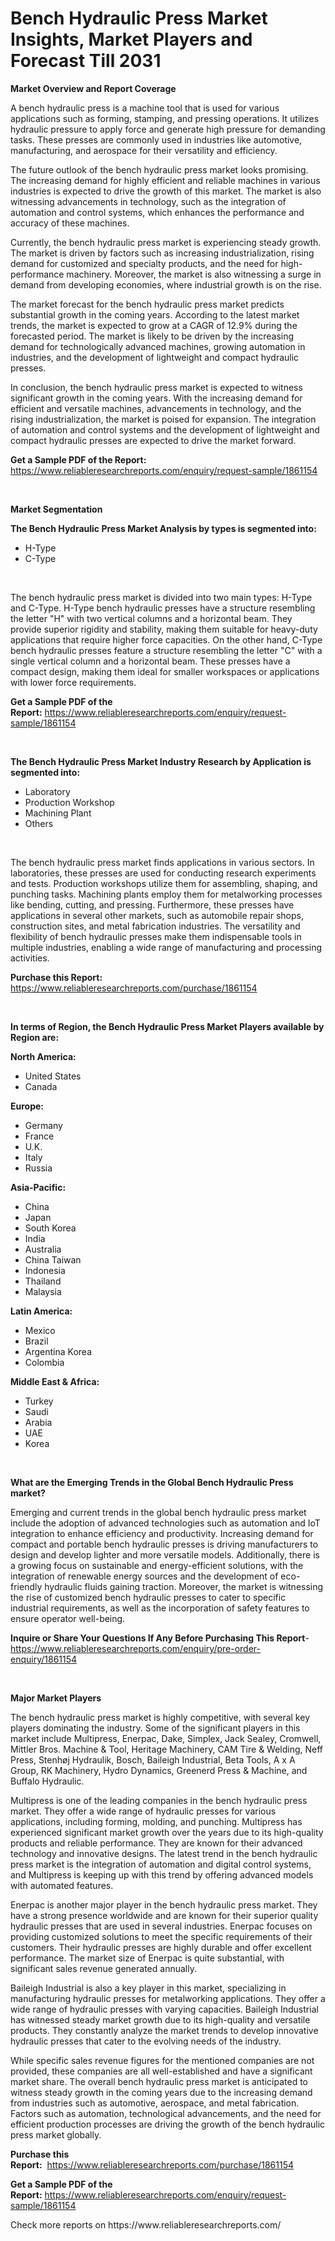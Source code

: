 <p><h1>Bench Hydraulic Press Market Insights, Market Players and Forecast Till 2031</h1></p><p><strong>Market Overview and Report Coverage</strong></p>
<p><p>A bench hydraulic press is a machine tool that is used for various applications such as forming, stamping, and pressing operations. It utilizes hydraulic pressure to apply force and generate high pressure for demanding tasks. These presses are commonly used in industries like automotive, manufacturing, and aerospace for their versatility and efficiency.</p><p>The future outlook of the bench hydraulic press market looks promising. The increasing demand for highly efficient and reliable machines in various industries is expected to drive the growth of this market. The market is also witnessing advancements in technology, such as the integration of automation and control systems, which enhances the performance and accuracy of these machines.</p><p>Currently, the bench hydraulic press market is experiencing steady growth. The market is driven by factors such as increasing industrialization, rising demand for customized and specialty products, and the need for high-performance machinery. Moreover, the market is also witnessing a surge in demand from developing economies, where industrial growth is on the rise.</p><p>The market forecast for the bench hydraulic press market predicts substantial growth in the coming years. According to the latest market trends, the market is expected to grow at a CAGR of 12.9% during the forecasted period. The market is likely to be driven by the increasing demand for technologically advanced machines, growing automation in industries, and the development of lightweight and compact hydraulic presses.</p><p>In conclusion, the bench hydraulic press market is expected to witness significant growth in the coming years. With the increasing demand for efficient and versatile machines, advancements in technology, and the rising industrialization, the market is poised for expansion. The integration of automation and control systems and the development of lightweight and compact hydraulic presses are expected to drive the market forward.</p></p>
<p><strong>Get a Sample PDF of the Report:</strong> <a href="https://www.reliableresearchreports.com/enquiry/request-sample/1861154">https://www.reliableresearchreports.com/enquiry/request-sample/1861154</a></p>
<p>&nbsp;</p>
<p><strong>Market Segmentation</strong></p>
<p><strong>The Bench Hydraulic Press Market Analysis by types is segmented into:</strong></p>
<p><ul><li>H-Type</li><li>C-Type</li></ul></p>
<p>&nbsp;</p>
<p><p>The bench hydraulic press market is divided into two main types: H-Type and C-Type. H-Type bench hydraulic presses have a structure resembling the letter "H" with two vertical columns and a horizontal beam. They provide superior rigidity and stability, making them suitable for heavy-duty applications that require higher force capacities. On the other hand, C-Type bench hydraulic presses feature a structure resembling the letter "C" with a single vertical column and a horizontal beam. These presses have a compact design, making them ideal for smaller workspaces or applications with lower force requirements.</p></p>
<p><strong>Get a Sample PDF of the Report:</strong>&nbsp;<a href="https://www.reliableresearchreports.com/enquiry/request-sample/1861154">https://www.reliableresearchreports.com/enquiry/request-sample/1861154</a></p>
<p>&nbsp;</p>
<p><strong>The Bench Hydraulic Press Market Industry Research by Application is segmented into:</strong></p>
<p><ul><li>Laboratory</li><li>Production Workshop</li><li>Machining Plant</li><li>Others</li></ul></p>
<p>&nbsp;</p>
<p><p>The bench hydraulic press market finds applications in various sectors. In laboratories, these presses are used for conducting research experiments and tests. Production workshops utilize them for assembling, shaping, and punching tasks. Machining plants employ them for metalworking processes like bending, cutting, and pressing. Furthermore, these presses have applications in several other markets, such as automobile repair shops, construction sites, and metal fabrication industries. The versatility and flexibility of bench hydraulic presses make them indispensable tools in multiple industries, enabling a wide range of manufacturing and processing activities.</p></p>
<p><strong>Purchase this Report:</strong>&nbsp; <a href="https://www.reliableresearchreports.com/purchase/1861154">https://www.reliableresearchreports.com/purchase/1861154</a></p>
<p>&nbsp;</p>
<p><strong>In terms of Region, the Bench Hydraulic Press Market Players available by Region are:</strong></p>
<p>
    <p> <strong> North America: </strong>
        <ul>
            <li>United States</li>
            <li>Canada</li>
        </ul>
        </p> 
    <p> <strong> Europe: </strong>
        <ul>
            <li>Germany</li>
            <li>France</li>
            <li>U.K.</li>
            <li>Italy</li>
            <li>Russia</li>
        </ul>
        </p> 
    <p> <strong> Asia-Pacific: </strong>
        <ul>
            <li>China</li>
            <li>Japan</li>
            <li>South Korea</li>
            <li>India</li>
            <li>Australia</li>
            <li>China Taiwan</li>
            <li>Indonesia</li>
            <li>Thailand</li>
            <li>Malaysia</li>
        </ul>
        </p> 
    <p> <strong> Latin America: </strong>
        <ul>
            <li>Mexico</li>
            <li>Brazil</li>
            <li>Argentina Korea</li>
            <li>Colombia</li>
        </ul>
        </p> 
    <p> <strong> Middle East & Africa: </strong>
        <ul>
            <li>Turkey</li>
            <li>Saudi</li>
            <li>Arabia</li>
            <li>UAE</li>
            <li>Korea</li>
        </ul>
    </p>
    </p>
<p>&nbsp;</p>
<p><strong>What are the Emerging Trends in the Global Bench Hydraulic Press market?</strong></p>
<p><p>Emerging and current trends in the global bench hydraulic press market include the adoption of advanced technologies such as automation and IoT integration to enhance efficiency and productivity. Increasing demand for compact and portable bench hydraulic presses is driving manufacturers to design and develop lighter and more versatile models. Additionally, there is a growing focus on sustainable and energy-efficient solutions, with the integration of renewable energy sources and the development of eco-friendly hydraulic fluids gaining traction. Moreover, the market is witnessing the rise of customized bench hydraulic presses to cater to specific industrial requirements, as well as the incorporation of safety features to ensure operator well-being.</p></p>
<p><strong>Inquire or Share Your Questions If Any Before Purchasing This Report</strong>- <a href="https://www.reliableresearchreports.com/enquiry/pre-order-enquiry/1861154">https://www.reliableresearchreports.com/enquiry/pre-order-enquiry/1861154</a></p>
<p>&nbsp;</p>
<p><strong>Major Market Players</strong></p>
<p><p>The bench hydraulic press market is highly competitive, with several key players dominating the industry. Some of the significant players in this market include Multipress, Enerpac, Dake, Simplex, Jack Sealey, Cromwell, Mittler Bros. Machine & Tool, Heritage Machinery, CAM Tire & Welding, Neff Press, Stenhøj Hydraulik, Bosch, Baileigh Industrial, Beta Tools, A x A Group, RK Machinery, Hydro Dynamics, Greenerd Press & Machine, and Buffalo Hydraulic.</p><p>Multipress is one of the leading companies in the bench hydraulic press market. They offer a wide range of hydraulic presses for various applications, including forming, molding, and punching. Multipress has experienced significant market growth over the years due to its high-quality products and reliable performance. They are known for their advanced technology and innovative designs. The latest trend in the bench hydraulic press market is the integration of automation and digital control systems, and Multipress is keeping up with this trend by offering advanced models with automated features.</p><p>Enerpac is another major player in the bench hydraulic press market. They have a strong presence worldwide and are known for their superior quality hydraulic presses that are used in several industries. Enerpac focuses on providing customized solutions to meet the specific requirements of their customers. Their hydraulic presses are highly durable and offer excellent performance. The market size of Enerpac is quite substantial, with significant sales revenue generated annually.</p><p>Baileigh Industrial is also a key player in this market, specializing in manufacturing hydraulic presses for metalworking applications. They offer a wide range of hydraulic presses with varying capacities. Baileigh Industrial has witnessed steady market growth due to its high-quality and versatile products. They constantly analyze the market trends to develop innovative hydraulic presses that cater to the evolving needs of the industry.</p><p>While specific sales revenue figures for the mentioned companies are not provided, these companies are all well-established and have a significant market share. The overall bench hydraulic press market is anticipated to witness steady growth in the coming years due to the increasing demand from industries such as automotive, aerospace, and metal fabrication. Factors such as automation, technological advancements, and the need for efficient production processes are driving the growth of the bench hydraulic press market globally.</p></p>
<p><strong>Purchase this Report:</strong>&nbsp;&nbsp;<a href="https://www.reliableresearchreports.com/purchase/1861154">https://www.reliableresearchreports.com/purchase/1861154</a></p>
<p></p>
<p><strong>Get a Sample PDF of the Report:</strong>&nbsp;<a href="https://www.reliableresearchreports.com/enquiry/request-sample/1861154">https://www.reliableresearchreports.com/enquiry/request-sample/1861154</a></p>
<p>Check more reports on https://www.reliableresearchreports.com/</p>